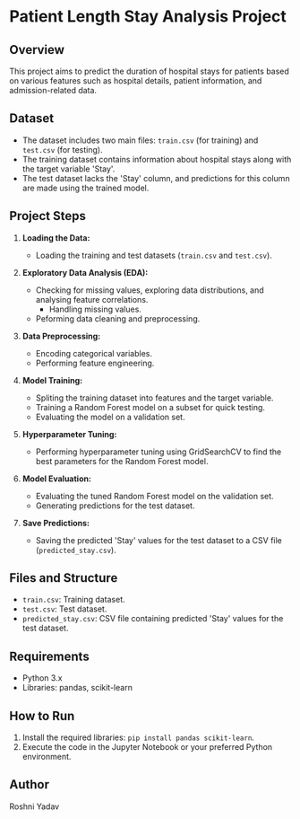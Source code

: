 # Patient Length Stay Analysis Project

## Overview
This project aims to predict the duration of hospital stays for patients based on various features such as hospital details, patient information, and admission-related data.

## Dataset
- The dataset includes two main files: `train.csv` (for training) and `test.csv` (for testing).
- The training dataset contains information about hospital stays along with the target variable 'Stay'.
- The test dataset lacks the 'Stay' column, and predictions for this column are made using the trained model.

## Project Steps

1. **Loading the Data:**
   - Loading the training and test datasets (`train.csv` and `test.csv`).

2. **Exploratory Data Analysis (EDA):**
   - Checking for missing values, exploring data distributions, and analysing feature correlations.
      - Handling missing values.
   - Peforming data cleaning and preprocessing.

3. **Data Preprocessing:**
   - Encoding categorical variables.
   - Performing feature engineering.

4. **Model Training:**
   - Spliting the training dataset into features and the target variable.
   - Training a Random Forest model on a subset for quick testing.
   - Evaluating the model on a validation set.

5. **Hyperparameter Tuning:**
   - Performing hyperparameter tuning using GridSearchCV to find the best parameters for the Random Forest model.

6. **Model Evaluation:**
   - Evaluating the tuned Random Forest model on the validation set.
   - Generating predictions for the test dataset.

7. **Save Predictions:**
   - Saving the predicted 'Stay' values for the test dataset to a CSV file (`predicted_stay.csv`).

## Files and Structure
- `train.csv`: Training dataset.
- `test.csv`: Test dataset.
- `predicted_stay.csv`: CSV file containing predicted 'Stay' values for the test dataset.

## Requirements
- Python 3.x
- Libraries: pandas, scikit-learn

## How to Run
1. Install the required libraries: `pip install pandas scikit-learn`.
2. Execute the code in the Jupyter Notebook or your preferred Python environment.

## Author
Roshni Yadav

